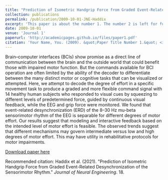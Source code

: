 ```yaml
---
title: "Prediction of Isometric Handgrip Force from Graded Event-Related Desynchronization of the Sensorimotor Rhythm"
collection: publications
permalink: /publication/2009-10-01-JNE-Haddix
excerpt: 'This paper is about the number 1. The number 2 is left for future work.'
date: 2009-10-01
venue: 'Journal 1'
paperurl: 'http://academicpages.github.io/files/paper1.pdf'
citation: 'Your Name, You. (2009). &quot;Paper Title Number 1.&quot; <i>Journal 1</i>. 1(1).'
---
```

Brain–computer interfaces (BCIs) show promise as a direct line of communication between the brain and the outside world that could benefit those with impaired motor function. But the commands available for BCI operation are often limited by the ability of the decoder to differentiate between the many distinct motor or cognitive tasks that can be visualized or attempted. 
Here, we attempt to decode the degree of effort in a specific movement task to produce a graded and more flexible command signal with 14 healthy human subjects
who responded to visual cues by squeezing to different levels of predetermined force, guided by continuous visual feedback, while the EEG and grip force were monitored.  We found that event-related desynchronization (ERD) of the 8–30 Hz mu-beta sensorimotor rhythm of the EEG is separable for different degrees of motor effort. 
Our results suggest that modeling and interactive feedback based on the intended level of motor effort is feasible. The observed trends suggest that different mechanisms may govern intermediate versus low and high degrees of motor effort. This may have utility in rehabilitative protocols for motor impairments.

[Download paper here](https://iopscience.iop.org/article/10.1088/1741-2552/ac23c0/pdf)

Recommended citation: Haddix et al. (2021). "Prediction of Isometric Handgrip Force from Graded Event-Related Desynchronization of the Sensorimotor Rhythm." <i>Journal of Neural Engineering</i>. 18.

